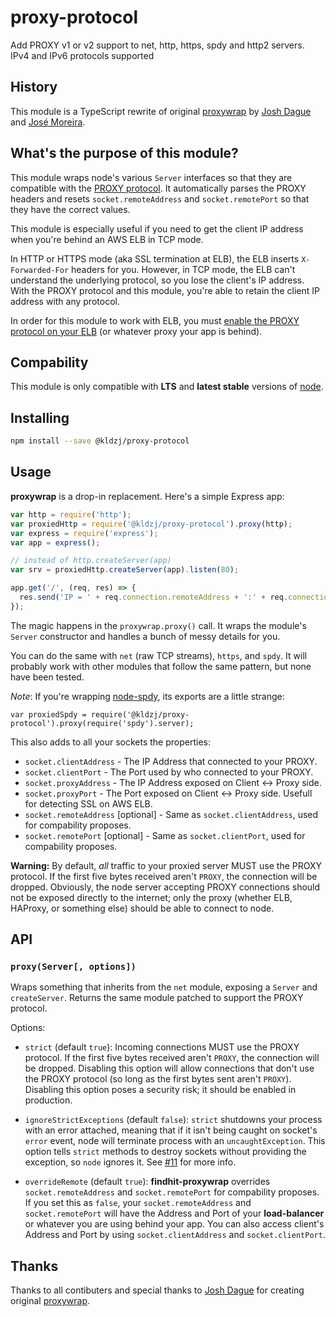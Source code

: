 # proxy-protocol

Add PROXY v1 or v2 support to net, http, https, spdy and http2 servers. IPv4 and IPv6 protocols supported

## History

This module is a TypeScript rewrite of original [proxywrap](https://github.com/cusspvz/proxywrap) by [Josh Dague](https://github.com/daguej) and [José Moreira](https://github.com/cusspvz).

## What's the purpose of this module?

This module wraps node's various `Server` interfaces so that they are compatible with the [PROXY protocol](http://haproxy.1wt.eu/download/1.5/doc/proxy-protocol.txt). It automatically parses the PROXY headers and resets `socket.remoteAddress` and `socket.remotePort` so that they have the correct values.

This module is especially useful if you need to get the client IP address when you're behind an AWS ELB in TCP mode.

In HTTP or HTTPS mode (aka SSL termination at ELB), the ELB inserts `X-Forwarded-For` headers for you. However, in TCP mode, the ELB can't understand the underlying protocol, so you lose the client's IP address. With the PROXY protocol and this module, you're able to retain the client IP address with any protocol.

In order for this module to work with ELB, you must [enable the PROXY protocol on your ELB](http://docs.aws.amazon.com/ElasticLoadBalancing/latest/DeveloperGuide/enable-proxy-protocol.html) (or whatever proxy your app is behind).

## Compability

This module is only compatible with **LTS** and **latest stable** versions of [node](https://github.com/nodejs/node).

## Installing

```bash
npm install --save @kldzj/proxy-protocol
```

## Usage

**proxywrap** is a drop-in replacement. Here's a simple Express app:

```js
var http = require('http');
var proxiedHttp = require('@kldzj/proxy-protocol').proxy(http);
var express = require('express');
var app = express();

// instead of http.createServer(app)
var srv = proxiedHttp.createServer(app).listen(80);

app.get('/', (req, res) => {
  res.send('IP = ' + req.connection.remoteAddress + ':' + req.connection.remotePort);
});
```

The magic happens in the `proxywrap.proxy()` call. It wraps the module's `Server` constructor and handles a bunch of messy details for you.

You can do the same with `net` (raw TCP streams), `https`, and `spdy`. It will probably work with other modules that follow the same pattern, but none have been tested.

_Note_: If you're wrapping [node-spdy](https://github.com/indutny/node-spdy), its exports are a little strange:

    var proxiedSpdy = require('@kldzj/proxy-protocol').proxy(require('spdy').server);

This also adds to all your sockets the properties:

- `socket.clientAddress` - The IP Address that connected to your PROXY.
- `socket.clientPort` - The Port used by who connected to your PROXY.
- `socket.proxyAddress` - The IP Address exposed on Client <-> Proxy side.
- `socket.proxyPort` - The Port exposed on Client <-> Proxy side. Usefull for detecting SSL on AWS ELB.
- `socket.remoteAddress` [optional] - Same as `socket.clientAddress`, used for compability proposes.
- `socket.remotePort` [optional] - Same as `socket.clientPort`, used for compability proposes.

**Warning:** By default, _all_ traffic to your proxied server MUST use the PROXY protocol. If the first five bytes received aren't `PROXY`, the connection will be dropped. Obviously, the node server accepting PROXY connections should not be exposed directly to the internet; only the proxy (whether ELB, HAProxy, or something else) should be able to connect to node.

## API

### `proxy(Server[, options])`

Wraps something that inherits from the `net` module, exposing a `Server` and `createServer`. Returns the same module patched to support the PROXY protocol.

Options:

- `strict` (default `true`): Incoming connections MUST use the PROXY protocol. If the first five bytes received aren't `PROXY`, the connection will be dropped. Disabling this option will allow connections that don't use the PROXY protocol (so long as the first bytes sent aren't `PROXY`). Disabling this option poses a security risk; it should be enabled in production.

- `ignoreStrictExceptions` (default `false`): `strict` shutdowns your process with an error attached, meaning that if it isn't being caught on socket's `error` event, node will terminate process with an `uncaughtException`. This option tells `strict` methods to destroy sockets without providing the exception, so `node` ignores it. See [#11](https://github.com/findhit/proxywrap/issues/11) for more info.

- `overrideRemote` (default `true`): **findhit-proxywrap** overrides `socket.remoteAddress` and `socket.remotePort` for compability proposes. If you set this as `false`, your `socket.remoteAddress` and `socket.remotePort` will have the Address and Port of your **load-balancer** or whatever you are using behind your app. You can also access client's Address and Port by using `socket.clientAddress` and `socket.clientPort`.

## Thanks

Thanks to all contibuters and special thanks to [Josh Dague](https://github.com/daguej) for creating original [proxywrap](https://github.com/daguej/node-proxywrap).
